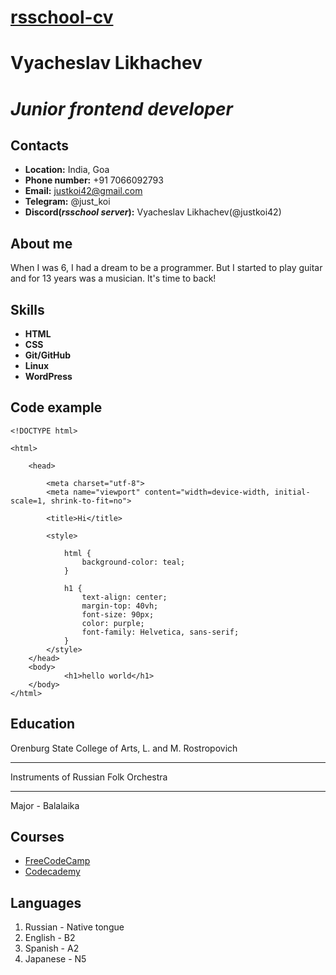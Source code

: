 # [rsschool-cv](https://justkoi42.github.io/rsschool-cv/)
# **Vyacheslav Likhachev**
# ***Junior frontend developer***

## Contacts
* **Location:** India, Goa
* **Phone number:** +91 7066092793
* **Email:** justkoi42@gmail.com
* **Telegram:** @just_koi
* **Discord(*rsschool server*):** Vyacheslav Likhachev(@justkoi42) 

## About me
When I was 6, I had a dream to be a programmer. But I started to play guitar and for 13 years was a musician. It's time to back!

## Skills
* **HTML**
* **CSS**
* **Git/GitHub**
* **Linux**
* **WordPress**

## Code example
```
<!DOCTYPE html>

<html>

    <head>

        <meta charset="utf-8">
        <meta name="viewport" content="width=device-width, initial-scale=1, shrink-to-fit=no">
        
        <title>Hi</title>

        <style>

            html {
                background-color: teal;
            }

            h1 {
                text-align: center;
                margin-top: 40vh;
                font-size: 90px;
                color: purple;
                font-family: Helvetica, sans-serif;
            }
        </style>
    </head>
    <body>
            <h1>hello world</h1>
    </body>
</html>
```

## Education
Orenburg State College of Arts, L. and M. Rostropovich
***
Instruments of Russian Folk Orchestra
***
Major - Balalaika

## Courses
* [FreeCodeCamp](https://www.freecodecamp.org/)
* [Codecademy](https://www.codecademy.com/)

## Languages
1. Russian - Native tongue
2. English - B2
3. Spanish - A2
4. Japanese - N5
